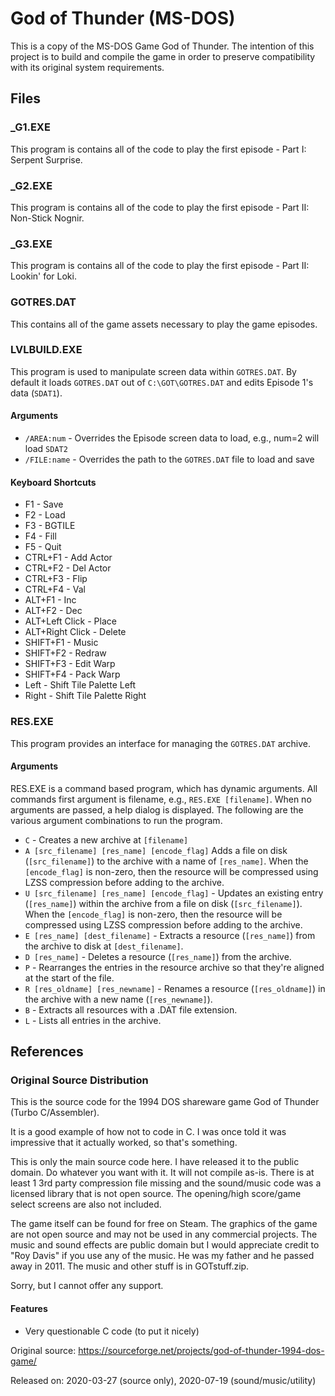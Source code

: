 # God of Thunder (MS-DOS)

This is a copy of the MS-DOS Game God of Thunder. The intention of this project is to build and compile the game in order to preserve compatibility with its original system requirements.

## Files

### _G1.EXE

This program is contains all of the code to play the first episode - Part I: Serpent Surprise.

### _G2.EXE

This program is contains all of the code to play the first episode - Part II: Non-Stick Nognir.

### _G3.EXE

This program is contains all of the code to play the first episode - Part II: Lookin' for Loki.

### GOTRES.DAT

This contains all of the game assets necessary to play the game episodes.

### LVLBUILD.EXE

This program is used to manipulate screen data within `GOTRES.DAT`. By default it loads `GOTRES.DAT` out of `C:\GOT\GOTRES.DAT` and edits Episode 1's data (`SDAT1`).

#### Arguments

* `/AREA:num` - Overrides the Episode screen data to load, e.g., num=2 will load `SDAT2`
* `/FILE:name` - Overrides the path to the `GOTRES.DAT` file to load and save

#### Keyboard Shortcuts

* F1 - Save
* F2 - Load
* F3 - BGTILE
* F4 - Fill
* F5 - Quit
* CTRL+F1 - Add Actor
* CTRL+F2 - Del Actor
* CTRL+F3 - Flip
* CTRL+F4 - Val
* ALT+F1 - Inc
* ALT+F2 - Dec
* ALT+Left Click - Place
* ALT+Right Click - Delete
* SHIFT+F1 - Music
* SHIFT+F2 - Redraw
* SHIFT+F3 - Edit Warp
* SHIFT+F4 - Pack Warp
* Left - Shift Tile Palette Left
* Right - Shift Tile Palette Right

### RES.EXE

This program provides an interface for managing the `GOTRES.DAT` archive.

#### Arguments

RES.EXE is a command based program, which has dynamic arguments. All commands first argument is filename, e.g., `RES.EXE [filename]`. When no arguments are passed, a help dialog is displayed. The following are the various argument combinations to run the program.

* `C` - Creates a new archive at `[filename]`
* `A [src_filename] [res_name] [encode_flag]` Adds a file on disk (`[src_filename]`) to the archive with a name of `[res_name]`. When the `[encode_flag]` is non-zero, then the resource will be compressed using LZSS compression before adding to the archive.
* `U [src_filename] [res_name] [encode_flag]` - Updates an existing entry (`[res_name]`) within the archive from a file on disk (`[src_filename]`). When the `[encode_flag]` is non-zero, then the resource will be compressed using LZSS compression before adding to the archive.
* `E [res_name] [dest_filename]` - Extracts a resource (`[res_name]`) from the archive to disk at `[dest_filename]`.
* `D [res_name]` - Deletes a resource (`[res_name]`) from the archive.
* `P` - Rearranges the entries in the resource archive so that they're aligned at the start of the file.
* `R [res_oldname] [res_newname]` - Renames a resource (`[res_oldname]`) in the archive with a new name (`[res_newname]`).
* `B` - Extracts all resources with a .DAT file extension.
* `L` - Lists all entries in the archive.

## References

### Original Source Distribution

This is the source code for the 1994 DOS shareware game God of Thunder (Turbo
C/Assembler).

It is a good example of how not to code in C. I was once told it was impressive
that it actually worked, so that's something.

This is only the main source code here. I have released it to the public
domain. Do whatever you want with it. It will not compile as-is. There is at
least 1 3rd party compression file missing and the sound/music code was a
licensed library that is not open source. The opening/high score/game select
screens are also not included.

The game itself can be found for free on Steam. The graphics of the game are
not open source and may not be used in any commercial projects. The music and
sound effects are public domain but I would appreciate credit to "Roy Davis" if
you use any of the music. He was my father and he passed away in 2011. The
music and other stuff is in GOTstuff.zip.

Sorry, but I cannot offer any support.

#### Features

* Very questionable C code (to put it nicely)

Original source: https://sourceforge.net/projects/god-of-thunder-1994-dos-game/

Released on: 2020-03-27 (source only), 2020-07-19 (sound/music/utility)
